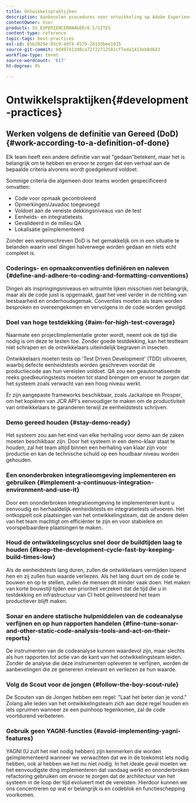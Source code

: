 ```yaml
---
title: Ontwikkelspraktijken
description: Aanbevolen procedures voor ontwikkeling op Adobe Experience Manager.
contentOwner: User
products: SG_EXPERIENCEMANAGER/6.5/SITES
content-type: reference
topic-tags: best-practices
exl-id: 65b2029e-03c9-4df4-8579-2b15dbee1035
source-git-commit: 9d497413d0ca72f22712581cf7eda1413eb8d643
workflow-type: tm+mt
source-wordcount: '617'
ht-degree: 0%

---
```


# Ontwikkelspraktijken{#development-practices}

## Werken volgens de definitie van Gereed (DoD) {#work-according-to-a-definition-of-done}

Elk team heeft een andere definitie van wat &quot;gedaan&quot;betekent, maar het is belangrijk om te hebben en ervoor te zorgen dat een verhaal aan de bepaalde criteria alvorens wordt goedgekeurd voldoet.

Sommige criteria die algemeen door teams worden gespecificeerd omvatten:

* Code voor opmaak gecontroleerd
* Opmerkingen/Javadoc toegevoegd
* Voldoet aan de vereiste dekkingsniveaus van de test
* Eenheids- en integratietests
* Gevalideerd in de milieu QA
* Lokalisatie geïmplementeerd

Zonder een welomschreven DoD is het gemakkelijk om in een situatie te belanden waarin veel dingen halverwege worden gedaan en niets echt compleet is.

### Coderings- en opmaakconventies definiëren en naleven {#define-and-adhere-to-coding-and-formatting-conventions}

Dingen als inspringingsniveaus en witruimte lijken misschien niet belangrijk, maar als de code juist is opgemaakt, gaat het veel verder in de richting van leesbaarheid en onderhoudsgemak. Conventies moeten als team worden besproken en overeengekomen en vervolgens in de code worden gevolgd.

### Doel van hoge testdekking  {#aim-for-high-test-coverage}

Naarmate een projectimplementatie groter wordt, neemt ook de tijd die nodig is om deze te testen toe. Zonder goede testdekking, kan het testteam niet schrapen en de ontwikkelaars uiteindelijk begraven in insecten.

Ontwikkelaars moeten tests op &#39;Test Driven Development&#39; (TDD) uitvoeren, waarbij defecte eenheidstests worden geschreven voordat de productiecode aan hun vereisten voldoet. QA zou een geautomatiseerde reeks goedkeuringstests moeten tot stand brengen om ervoor te zorgen dat het systeem zoals verwacht van een hoog niveau werkt.

Er zijn aangepaste frameworks beschikbaar, zoals Jackalope en Prosper, om het kopiëren van JCR API&#39;s eenvoudiger te maken om de productiviteit van ontwikkelaars te garanderen terwijl ze eenheidstests schrijven.

### Demo gereed houden {#stay-demo-ready}

Het systeem zou aan het eind van elke herhaling voor demo aan de zaken moeten beschikbaar zijn. Door het systeem in een demo-klaar staat te houden, zal het team altijd binnen een herhaling van klaar zijn voor productie en kan de technische schuld op een houdbaar niveau worden gehouden.

### Een ononderbroken integratieomgeving implementeren en gebruiken {#implement-a-continuous-integration-environment-and-use-it}

Door een ononderbroken integratieomgeving te implementeren kunt u eenvoudig en herhaaldelijk eenheidstests en integratietests uitvoeren. Het ontkoppelt ook plaatsingen van het ontwikkelingsteam, dat de andere delen van het team machtigt om efficiënter te zijn en voor stabielere en voorspelbaardere plaatsingen te maken.

### Houd de ontwikkelingscyclus snel door de buildtijden laag te houden {#keep-the-development-cycle-fast-by-keeping-build-times-low}

Als de eenheidstests lang duren, zullen de ontwikkelaars vermijden lopend hen en zij zullen hun waarde verliezen. Als het lang duurt om de code te bouwen en op te stellen, zullen de mensen dit minder vaak doen. Het maken van korte bouwstijl tijden een prioriteit verzekert dat de tijd die u in testdekking en infrastructuur van CI hebt geïnvesteerd het team productiever blijft maken.

### Sonar en andere statische hulpmiddelen van de codeanalyse verfijnen en op hun rapporten handelen {#fine-tune-sonar-and-other-static-code-analysis-tools-and-act-on-their-reports}

De instrumenten van de codeanalyse kunnen waardevol zijn, maar slechts als hun rapporten tot actie van de kant van het ontwikkelingsteam leiden. Zonder de analyse die deze instrumenten opleveren te verfijnen, worden de aanbevelingen die ze genereren irrelevant en verliezen ze hun waarde.

### Volg de Scout voor de jongen {#follow-the-boy-scout-rule}

De Scouten van de Jongen hebben een regel: &quot;Laat het beter dan je vond.&quot; Zolang alle leden van het ontwikkelingsteam zich aan deze regel houden en iets opruimen wanneer ze een puinhoop tegenkomen, zal de code voortdurend verbeteren.

### Gebruik geen YAGNI-functies {#avoid-implementing-yagni-features}

YAGNI (U zult het niet nodig hebben) zijn kenmerken die worden geïmplementeerd wanneer we verwachten dat we in de toekomst iets nodig hebben, ook al hebben we het nu niet nodig. In het ideale geval moeten we het eenvoudigste ding implementeren dat vandaag werkt en ononderbroken refactoring gebruiken om ervoor te zorgen dat de architectuur van het systeem in de loop der tijd evolueert met de vereisten. Hierdoor kunnen we ons concentreren op wat er belangrijk is en codeblok en functieschepping voorkomen.
